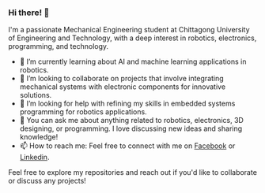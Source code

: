 ### Hi there! 👋

I'm a passionate Mechanical Engineering student at Chittagong University of Engineering and Technology, with a deep interest in robotics, electronics, programming, and technology.

- 🌱 I’m currently learning about AI and  machine learning applications in robotics.
- 👯 I’m looking to collaborate on projects that involve integrating mechanical systems with electronic components for innovative solutions.
- 🤔 I’m looking for help with refining my skills in embedded systems programming for robotics applications.
- 💬 You can ask me about anything related to robotics, electronics, 3D designing, or programming. I love discussing new ideas and sharing knowledge!
- 📫 How to reach me: Feel free to connect with me on [Facebook](https://www.facebook.com/CCS.Jamy) or [Linkedin](https://www.linkedin.com/in/obidullah-mahmud-jamy/).

Feel free to explore my repositories and reach out if you'd like to collaborate or discuss any projects!

